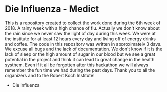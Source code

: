 # Die Influenza - Medict

This is a repository created to collect the work done during the 6th week of 2018. A rainy week with a high chance of flu. Actually we don't know about the rain since we never saw the light of day during this week. We were at the institute for at least 12 hours every day and living off of energy drinks and coffee. The code in this repository was written in approximately 3 days. We excuse all bugs and the lack of documentation. We don't know if it is the lack of sleep or the high amount of sugar in our blood but we see a great potential in the project and think it can lead to great change in the health systhem. Even if it all be forgotten after this hackathon we will always remember the fun time we had during the past days. Thank you to all the organizers and to the Robert Koch Institute!

- Die Influenza
